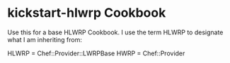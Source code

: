 kickstart-hlwrp Cookbook
==================

Use this for a base HLWRP Cookbook.  I use the term HLWRP to designate what I am inheriting from:

HLWRP = Chef::Provider::LWRPBase
HWRP = Chef::Provider